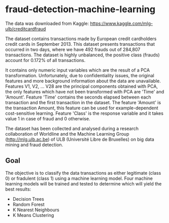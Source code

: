 # fraud-detection-machine-learning

The data was downloaded from Kaggle: https://www.kaggle.com/mlg-ulb/creditcardfraud

The dataset contains transactions made by European credit cardholders credit cards in September 2013. This dataset presents transactions that occurred in two days, where we have 492 frauds out of 284,807 transactions. The dataset is highly unbalanced, the positive class (frauds) account for 0.172% of all transactions.

It contains only numeric input variables which are the result of a PCA transformation. Unfortunately, due to confidentiality issues, the original features and more background information about the data are unavailable. Features V1, V2, … V28 are the principal components obtained with PCA, the only features which have not been transformed with PCA are 'Time' and 'Amount'. Feature 'Time' contains the seconds elapsed between each transaction and the first transaction in the dataset. The feature 'Amount' is the transaction Amount, this feature can be used for example-dependent cost-sensitive learning. Feature 'Class' is the response variable and it takes value 1 in case of fraud and 0 otherwise.

The dataset has been collected and analysed during a research collaboration of Worldline and the Machine Learning Group (http://mlg.ulb.ac.be) of ULB (Université Libre de Bruxelles) on big data mining and fraud detection.

## Goal

The objective is to classify the data transactions as either legitimate (class 0) or fradulent (class 1) using a machine learning model. Four machine learning models will be trained and tested to determine which will yield the best results:

- Decision Trees
- Random Forest
- K Nearest Neighbours
- K Means Clustering
